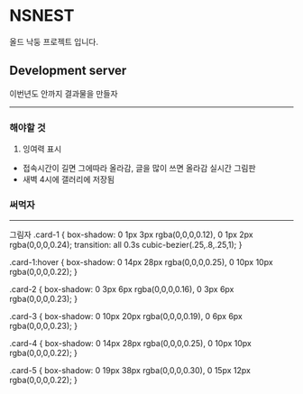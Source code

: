 # NSNEST

올드 낙둥 프로젝트 입니다.

## Development server

이번년도 안까지 결과물을 만들자

***
### 해야할 것
1. 잉여력 표시
* 접속시간이 길면 그에따라 올라감, 글을 많이 쓰면 올라감
실시간 그림판
* 새벽 4시에 갤러리에 저장됨






### 써먹자
***
그림자
.card-1 {
box-shadow: 0 1px 3px rgba(0,0,0,0.12), 0 1px 2px rgba(0,0,0,0.24);
transition: all 0.3s cubic-bezier(.25,.8,.25,1);
}

.card-1:hover {
box-shadow: 0 14px 28px rgba(0,0,0,0.25), 0 10px 10px rgba(0,0,0,0.22);
}

.card-2 {
box-shadow: 0 3px 6px rgba(0,0,0,0.16), 0 3px 6px rgba(0,0,0,0.23);
}

.card-3 {
box-shadow: 0 10px 20px rgba(0,0,0,0.19), 0 6px 6px rgba(0,0,0,0.23);
}

.card-4 {
box-shadow: 0 14px 28px rgba(0,0,0,0.25), 0 10px 10px rgba(0,0,0,0.22);
}

.card-5 {
box-shadow: 0 19px 38px rgba(0,0,0,0.30), 0 15px 12px rgba(0,0,0,0.22);
}
